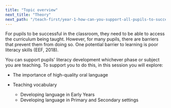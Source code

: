 ```yaml
---
title: "Topic overview"
next_title: "Theory"
next_path: "/teach-first/year-1-how-can-you-support-all-pupils-to-succeed/summer-week-1-ect-theory"
---
```


For pupils to be successful in the classroom, they need to be able to access the curriculum being taught. However, for many pupils, there are barriers that prevent them from doing so. One potential barrier to learning is poor literacy skills (EEF, 2018).

You can support pupils' literacy development whichever phase or subject you are teaching. To support you to do this, in this session you will explore:

- The importance of high-quality oral language

- Teaching vocabulary

  - Developing language in Early Years
  - Developing language in Primary and Secondary settings
